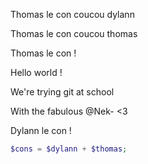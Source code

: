 Thomas le con coucou dylann

Thomas le con coucou thomas

Thomas le con !

Hello world !

We're trying git at school

With the fabulous @Nek- <3

Dylann le con !

```php
$cons = $dylann + $thomas;
```